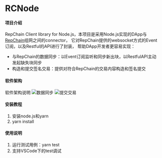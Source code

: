 # RCNode

#### 项目介绍
RepChain Client library for Node.js，本项目是采用Node.js实现的DApp与[RepChain](https://gitee.com/BTAJL/repchain)组网之间的connector，
它对RepChain提供的websocket方式的Event订阅，以及Restful的API进行了封装，
帮助DApp开发者更容易实现：
- 与RepChain的数据同步：以Event订阅监听和同步新出块，以RestfulAPI主动发起缺失块同步
- 构造和提交签名交易：提供对符合RepChain的交易内容构造和签名提交

#### 软件架构
软件架构说明
![数据同步](https://gitee.com/BTAJL/RCNode/raw/master/doc/sync.png)
![提交交易](https://gitee.com/BTAJL/RCNode/raw/master/doc/commit.png)


#### 安装教程

1. 安装node.js和yarn
2. yarn install

#### 使用说明

1. 运行测试用例：yarn test
2. 支持VSCode下的test调试

